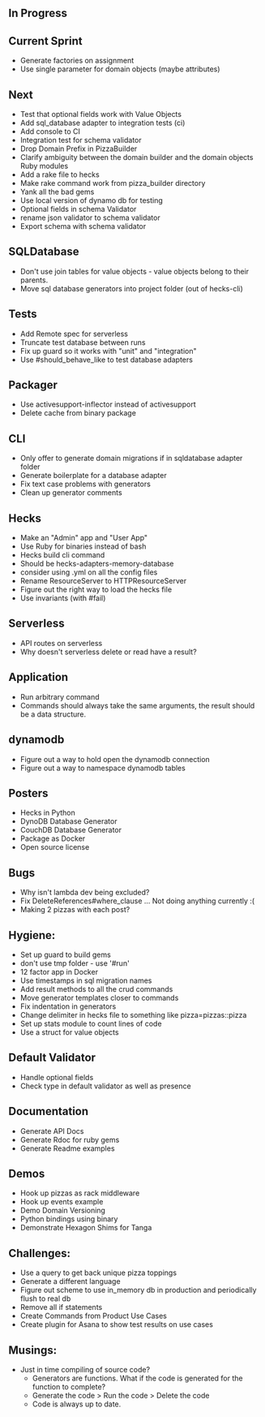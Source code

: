 ## In Progress

## Current Sprint
  * Generate factories on assignment
  * Use single parameter for domain objects (maybe attributes)

## Next
  * Test that optional fields work with Value Objects
  * Add sql_database adapter to integration tests (ci)
  * Add console to CI
  * Integration test for schema validator
  * Drop Domain Prefix in PizzaBuilder
  * Clarify ambiguity between the domain builder and the domain objects Ruby modules
  * Add a rake file to hecks
  * Make rake command work from pizza_builder directory
  * Yank all the bad gems
  * Use local version of dynamo db for testing
  * Optional fields in schema Validator
  * rename json validator to schema validator
  * Export schema with schema validator

## SQLDatabase
  * Don't use join tables for value objects - value objects belong to their parents.
  * Move sql database generators into project folder (out of hecks-cli)

## Tests
  * Add Remote spec for serverless
  * Truncate test database between runs
  * Fix up guard so it works with "unit" and "integration"  
  * Use #should_behave_like to test database adapters

## Packager
  * Use activesupport-inflector instead of activesupport
  * Delete cache from binary package

## CLI
  * Only offer to generate domain migrations if in sqldatabase adapter folder
  * Generate boilerplate for a database adapter
  * Fix text case problems with generators
  * Clean up generator comments

## Hecks
  * Make an "Admin" app and "User App"
  * Use Ruby for binaries instead of bash
  * Hecks build cli command
  * Should be hecks-adapters-memory-database
  * consider using .yml on all the config files
  * Rename ResourceServer to HTTPResourceServer
  * Figure out the right way to load the hecks file
  * Use invariants (with #fail)

## Serverless
  * API routes on serverless
  * Why doesn't serverless delete or read have a result?

## Application
  * Run arbitrary command
  * Commands should always take the same arguments, the result should be a data structure.

## dynamodb
  * Figure out a way to hold open the dynamodb connection
  * Figure out a way to namespace dynamodb tables

## Posters
  * Hecks in Python
  * DynoDB Database Generator
  * CouchDB Database Generator
  * Package as Docker
  * Open source license

## Bugs
  * Why isn't lambda dev being excluded?
  * Fix DeleteReferences#where_clause ... Not doing anything currently :(
  * Making 2 pizzas with each post?

## Hygiene:
  * Set up guard to build gems
  * don't use tmp folder - use '#run'
  * 12 factor app in Docker
  * Use timestamps in sql migration names
  * Add result methods to all the crud commands
  * Move generator templates closer to commands
  * Fix indentation in generators
  * Change delimiter in hecks file to something like pizza=pizzas::pizza
  * Set up stats module to count lines of code
  * Use a struct for value objects

## Default Validator
  * Handle optional fields
  * Check type in default validator as well as presence

## Documentation
  * Generate API Docs
  * Generate Rdoc for ruby gems
  * Generate Readme examples

## Demos
  * Hook up pizzas as rack middleware
  * Hook up events example
  * Demo Domain Versioning
  * Python bindings using binary
  * Demonstrate Hexagon Shims for Tanga

## Challenges:
  * Use a query to get back unique pizza toppings
  * Generate a different language
  * Figure out scheme to use in_memory db in production and periodically flush to real db
  * Remove all if statements
  * Create Commands from Product Use Cases
  * Create plugin for Asana to show test results on use cases

## Musings:
  * Just in time compiling of source code?
    * Generators are functions.  What if the code is generated for the function to complete?
    * Generate the code > Run the code > Delete the code
    * Code is always up to date.
